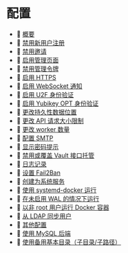 # 配置

* 📄 [概要](overview.md)
* 📄 [禁用新用户注册](disable-registration-of-new-users.md)
* 📄 [禁用邀请](disable-invitations.md)
* 📄 [启用管理页面](enabling-admin-page.md)
* 📄 [禁用管理令牌](disable-the-admin-token.md)
* 📄 [启用 HTTPS](enabling-https.md)
* 📄 [启用 WebSocket 通知](enabling-websocket-notifications.md)
* 📄 [启用 U2F 身份验证](enabling-u2f-authentication.md)
* 📄 [启用 Yubikey OPT 身份验证](enabling-yubikey-otp-authentication.md)
* 📄 [更改持久性数据位置](changing-persistent-data-location.md)
* 📄 [更改 API 请求大小限制](changing-the-api-request-size-limit.md)
* 📄 [更改 worker 数量](changing-the-number-of-workers.md)
* 📄 [配置 SMTP](smtp-configuration.md)
* 📄 [显示密码提示](password-hint-display.md)
* 📄 [禁用或覆盖 Vault 接口托管](disabling-or-overriding-the-vault-interface-hosting.md)
* 📄 [日志记录](logging.md)
* 📄 [设置 Fail2Ban](fail2ban-setup.md)
* 📄 [创建为系统服务](creating-a-systemd-service.md)
* 📄 [使用 systemd-docker 运行](running-with-systemd-docker.md)
* 📄 [在未启用 WAL 的情况下运行](running-without-wal-enabled.md)
* 📄 [以非 root 用户运行 Docker 容器](running-docker-container-with-non-root-user.md)
* 📄 [从 LDAP 同步用户](syncing-users-from-ldap.md)
* 📄 [其他配置](other-configuration.md)
* 📄 [使用 MySQL 后端](using-the-mysql-backend.md)
* 📄 [使用备用基本目录（子目录/子路径）](using-an-alternate-base-dir-subdir-subpath.md)

